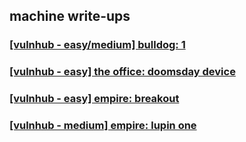 machine write-ups
-----------------

### [[vulnhub - easy/medium] bulldog: 1](./writeups/bulldog-1.md)

### [[vulnhub - easy] the office: doomsday device](./writeups/the-office-doomsday-device.md)

### [[vulnhub - easy] empire: breakout](./writeups/empire-breakout.md)

### [[vulnhub - medium] empire: lupin one](./writeups/empire-lupin-one.md)